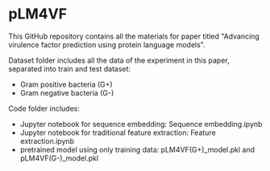 # pLM4VF

This GitHub repository contains all the materials for paper titled "Advancing virulence factor prediction using protein language models".

Dataset folder includes all the data of the experiment in this paper, separated into train and test dataset:
- Gram positive bacteria (G+)
- Gram negative bacteria (G-)

Code folder includes:
- Jupyter notebook for sequence embedding: Sequence embedding.ipynb
- Jupyter notebook for traditional feature extraction: Feature extraction.ipynb
- pretrained model using only training data: pLM4VF(G+)_model.pkl and pLM4VF(G-)_model.pkl
